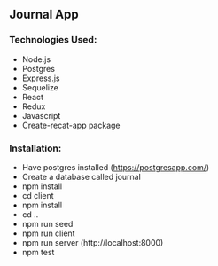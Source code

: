 
## Journal App

### Technologies Used:
- Node.js
- Postgres
- Express.js
- Sequelize
- React
- Redux
- Javascript
- Create-recat-app package

### Installation:
- Have postgres installed (https://postgresapp.com/)
- Create a database called journal
- npm install
- cd client
- npm install 
- cd ..
- npm run seed
- npm run client
- npm run server (http://localhost:8000)
- npm test

